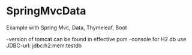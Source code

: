 # SpringMvcData
Example with Spring Mvc, Data, Thymeleaf, Boot

-version of tomcat can be found in effective pom
-console for H2 db use JDBC-url: jdbc:h2:mem:testdb
